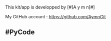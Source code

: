  

  This kit/app is developped by [#]A y m n[#]

  My GitHub account : https://github.com/AymnGit

  #PyCode
-------------------------------------------

